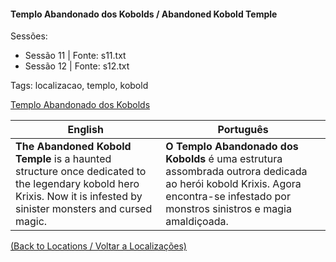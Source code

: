 
#### Templo Abandonado dos Kobolds / Abandoned Kobold Temple

Sessões:  
- Sessão 11 | Fonte: s11.txt  
- Sessão 12 | Fonte: s12.txt  

Tags: localizacao, templo, kobold

[Templo Abandonado dos Kobolds](templo_abandonado_kobold.png)

| English | Português |
|---------|-----------|
| **The Abandoned Kobold Temple** is a haunted structure once dedicated to the legendary kobold hero Krixis. Now it is infested by sinister monsters and cursed magic. | **O Templo Abandonado dos Kobolds** é uma estrutura assombrada outrora dedicada ao herói kobold Krixis. Agora encontra-se infestado por monstros sinistros e magia amaldiçoada. |

[(Back to Locations / Voltar a Localizações)](localizacoes.md)

